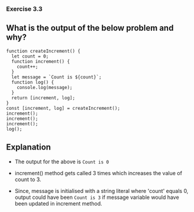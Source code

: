 ### Exercise 3.3

## What is the output of the below problem and why?

```
function createIncrement() {
  let count = 0;
  function increment() {
    count++;
  }
  let message = `Count is ${count}`;
  function log() {
    console.log(message);
  }
  return [increment, log];
}
const [increment, log] = createIncrement();
increment();
increment();
increment();
log();

```

## Explanation

- The output for the above is `Count is 0`

- increment() method gets called 3 times which increases the value of count to 3.

- Since, message is initialised with a string literal where 'count' equals 0, output could have been `Count is 3` if message variable would have been updated in increment method.

